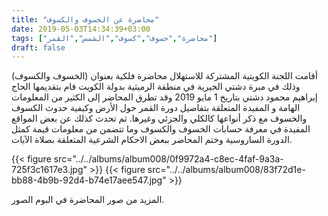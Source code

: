 ```yaml
---
title: "محاضرة عن الخسوف والكسوف"
date: 2019-05-03T14:34:39+03:00
tags: ["محاضرة","خسوف","كسوف","الشمس","القمر"]
draft: false
---
```


أقامت اللجنة الكويتية المشتركة للاستهلال محاضرة فلكية بعنوان (الخسوف والكسوف)
وذلك في مبرة دشتي الخيرية في منطقة الرميثية بدولة الكويت قام بتقديمها الحاج إبراهيم محمود دشتي بتاريخ 1 مايو 2019 ‏وقد تطرق المحاضر إلى الكثير من المعلومات الهامة و المفيدة المتعلقة بتفاصيل دورة القمر حول الأرض وكيفية حدوث الكسوف والخسوف مع ذكر أنواعها كالكلي والجزئي وغيرها.
ثم تحدث كذلك عن بعض المواقع المفيدة في معرفة حسابات الخسوف والكسوف وما تتضمن من معلومات قيمة كمثل الدورة الساروسية وختم المحاضر ببعض الاحكام الشرعية المتعلقة بصلاة الآيات.

{{< figure src="../../albums/album008/0f9972a4-c8ec-4faf-9a3a-725f3c1617e3.jpg" >}}
{{< figure src="../../albums/album008/83f72d1e-bb88-4b9b-92d4-b74e17aee547.jpg" >}}


المزيد من صور المحاضرة في البوم الصور.